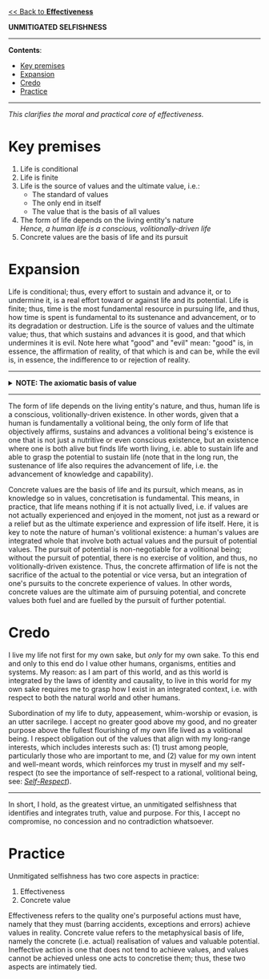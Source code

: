[<< Back to **Effectiveness**](https://pranigopu.github.io/effectiveness)

**UNMITIGATED SELFISHNESS**

---

**Contents**:

- [Key premises](#key-premises)
- [Expansion](#expansion)
- [Credo](#credo)
- [Practice](#practice)

---

_This clarifies the moral and practical core of effectiveness._

# Key premises
1. Life is conditional
2. Life is finite
3. Life is the source of values and the ultimate value, i.e.:
    - The standard of values
    - The only end in itself
    - The value that is the basis of all values
4. The form of life depends on the living entity's nature <br> _Hence, a human life is a conscious, volitionally-driven life_
5. Concrete values are the basis of life and its pursuit

# Expansion
Life is conditional; thus, every effort to sustain and advance it, or to undermine it, is a real effort toward or against life and its potential. Life is finite; thus, time is the most fundamental resource in pursuing life, and thus, how time is spent is fundamental to its sustenance and advancement, or to its degradation or destruction. Life is the source of values and the ultimate value; thus, that which sustains and advances it is good, and that which undermines it is evil. Note here what "good" and "evil" mean: "good" is, in essence, the affirmation of reality, of that which is and can be, while the evil is, in essence, the indifference to or rejection of reality.

---

<details><summary><b>NOTE: The axiomatic basis of value</b></summary><p>The question, "Why affirm reality?" is invalid: you either do or you do not, i.e. you either affirm and respect it or you do not, keeping in mind that there is nothing to affirm and respect other than reality. The choice of whether to choose life or not is axiomatic; there is, literally, no meaning in not choosing it, while choosing it is the source of meaning, as it is the only choice rooted in reality, truth and purpose.</p></details>

---

The form of life depends on the living entity's nature, and thus, human life is a conscious, volitionally-driven existence. In other words, given that a human is fundamentally a volitional being, the only form of life that objectively affirms, sustains and advances a volitional being's existence is one that is not just a nutritive or even conscious existence, but an existence where one is both alive but finds life worth living, i.e. able to sustain life and able to grasp the potential to sustain life (note that in the long run, the sustenance of life also requires the advancement of life, i.e. the advancement of knowledge and capability).

Concrete values are the basis of life and its pursuit, which means, as in knowledge so in values, concretisation is fundamental. This means, in practice, that life means nothing if it is not actually lived, i.e. if values are not actually experienced and enjoyed in the moment, not just as a reward or a relief but as the ultimate experience and expression of life itself. Here, it is key to note the nature of human's volitional existence: a human's values are integrated whole that involve both actual values and the pursuit of potential values. The pursuit of potential is non-negotiable for a volitional being; without the pursuit of potential, there is no exercise of volition, and thus, no volitionally-driven existence. Thus, the concrete affirmation of life is not the sacrifice of the actual to the potential or vice versa, but an integration of one's pursuits to the concrete experience of values. In other words, concrete values are the ultimate aim of pursuing potential, and concrete values both fuel and are fuelled by the pursuit of further potential.

# Credo
I live my life not first for my own sake, but _only_ for my own sake. To this end and only to this end do I value other humans, organisms, entities and systems. My reason: as I am part of this world, and as this world is integrated by the laws of identity and causality, to live in this world for my own sake requires me to grasp how I exist in an integrated context, i.e. with respect to both the natural world and other humans.

Subordination of my life to duty, appeasement, whim-worship or evasion, is an utter sacrilege. I accept no greater good above my good, and no greater purpose above the fullest flourishing of my own life lived as a volitional being. I respect obligation out of the values that align with my long-range interests, which includes interests such as: (1) trust among people, particularly those who are important to me, and (2) value for my own intent and well-meant words, which reinforces my trust in myself and my self-respect (to see the importance of self-respect to a rational, volitional being, see: [_Self-Respect_](https://pranigopu.github.io/effectiveness/self-respect.html)).

---

In short, I hold, as the greatest virtue, an unmitigated selfishness that identifies and integrates truth, value and purpose. For this, I accept no compromise, no concession and no contradiction whatsoever.

# Practice
Unmitigated selfishness has two core aspects in practice:

1. Effectiveness
2. Concrete value

Effectiveness refers to the quality one's purposeful actions must have, namely that they must (barring accidents, exceptions and errors) achieve values in reality. Concrete value refers to the metaphysical basis of life, namely the concrete (i.e. actual) realisation of values and valuable potential. Ineffective action is one that does not tend to achieve values, and values cannot be achieved unless one acts to concretise them; thus, these two aspects are intimately tied.